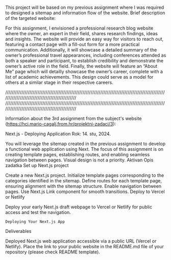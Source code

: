 This project will be based on my previous assignment where I was required to designed a sitemap and information flow of the website.
Brief description of the targeted website:

For this assignment, I envisioned a professional research blog website where the owner, an expert in their field, shares research findings, ideas and insights. The website will provide an easy way for visitors to reach out, featuring a contact page with a fill-out form for a more practical communication. Additionally, it will showcase a detailed summary of the owner’s professional travel appearances, including conferences attended as both a speaker and participant, to establish credibility and demonstrate the owner’s active role in the field. Finally, the website will feature an “About Me” page which will detailly showcase the owner’s career, complete with a list of academic achievements. This design could serve as a model for others at a similar stage in their respective careers.


///////////////////////////////////////////////////////////////////////////////////////////////////////////////////////////////////////////////
///////////////////////////////////////////////////////////////////////////////////////////////////////////////////////////////////////////////


Information about the 3rd assignment from the subject's website (https://hci.mario-cagalj.from.hr/projektni-zadaci/3):

Next.js - Deploying Application
Rok: 14. stu, 2024.

You will leverage the sitemap created in the previous assignment to develop a functional web application using Next. The focus of this assignment is on creating template pages, establishing routes, and enabling seamless navigation between pages. Visual design is not a priority.
Aktivan
Opis zadatka
Set up Next.js project

Create a new Next.js project. Initialize template pages corresponding to the categories identified in the sitemap. Define routes for each template page, ensuring alignment with the sitemap structure. Enable navigation between pages. Use Next.js Link component for smooth transitions.
Deploy to Vercel or Netlify

Deploy your early Next.js draft webpage to Vercel or Netlify for public access and test the navigation.

    Deploying Your Next.js App

Deliverables

Deployed Next.js web application accessible via a public URL (Vercel or Netlify). Place the link to your public website in the README.md file of your repository (please check README template).